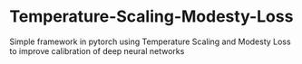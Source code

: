 # Temperature-Scaling-Modesty-Loss
Simple framework in pytorch using Temperature Scaling and Modesty Loss to improve calibration of deep neural networks
